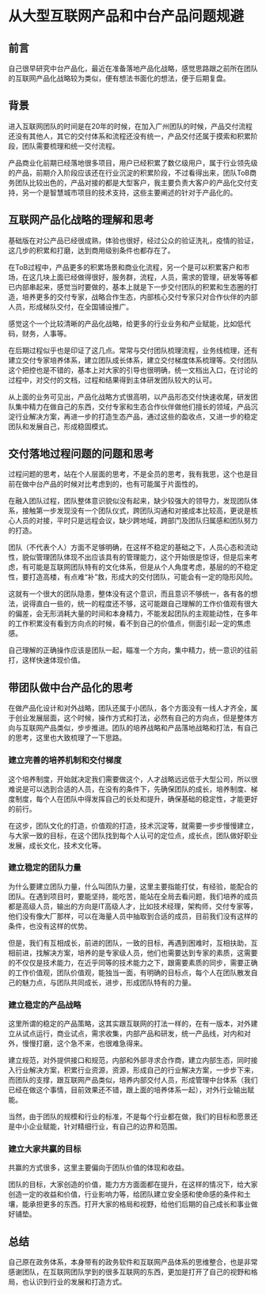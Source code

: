 # 从大型互联网产品和中台产品问题规避

## 前言
自己很早研究中台产品化，最近在准备落地产品化战略，感觉思路跟之前所在团队的互联网产品化战略较为类似，便有想法书面化的想法，便于后期复盘。

## 背景
进入互联网团队的时间是在20年的时候，在加入广州团队的时候，产品交付流程还没有其他人，其它的交付体系和流程还没有统一，产品交付还属于摸索和积累阶段，团队需要梳理和统一交付流程。

产品商业化前期已经落地很多项目，用户已经积累了数亿级用户，属于行业领先级的产品，前期介入阶段应该还在行业沉淀的积累阶段，不过看得出来，团队ToB商务团队比较出色的，产品对接的都是大型客户，我主要负责大客户的产品化交付支持，另一个是智慧城市项目的技术支持，这些主要阐述的针对于产品化的。

## 互联网产品化战略的理解和思考
基础版在对公产品已经很成熟，体验也很好，经过公众的验证洗礼，疫情的验证，这几步的积累和打磨，达到商用级别条件也都存在了。

在ToB过程中，产品更多的积累场景和商业化流程，另一个是可以积累客户和市场，在这几块上面已经做得很好，服务群，流程，人员，需求的管理，研发等等都已内部串起来，感觉当时要做的，基本上就是下一步交付团队的积累和生态圈的打造，培养更多的交付专家，战略合作生态，内部核心交付专家只对合作伙伴的内部人员，形成梯队交付，在全国铺设推广。

感觉这个一个比较清晰的产品化战略，给更多的行业业务和产业赋能，比如低代码，财务，人事等。

在后期过程似乎也是印证了这几点。常常与交付团队梳理流程，业务线梳理，还有建立交付专家培养体系，建立团队成长体系，建立交付梯度体系梳理等。交付团队这个把控也是不错的，基本上对大家的引导也很明确，统一文档出入口，在讨论的过程中，对交付的文档，过程和结果得到主体研发团队较大的认可。

从上面的业务可见出，产品化战略方式很高明，以产品形态交付快速收尾，研发团队集中精力在做自己的东西，交付专家和生态合作伙伴做他们擅长的领域，产品沉淀行业解决方案，再进一步的打造生态产品，通过这些的盈收点，又进一步的稳定团队和发展自己，形成稳固模式。

## 交付落地过程问题的问题和思考

过程问题的思考，站在个人层面的思考，不是全员的思考，我有我思，这个也是目前在做中台产品的时候对比考虑到的，也有可能属于片面性的。

在融入团队过程，团队整体意识貌似没有起来，缺少较强大的领导力，发现团队体系，接触第一步发现没有一个团队仪式，跨团队沟通和对接成本比较高，更说是核心人员的对接，平时只是远程会议，缺少跨地域，跨部门及团队归属感和团队努力的打造。

团队（不代表个人）方面不足够明确，在这样不稳定的基础之下，人员心态和流动性，貌似管理团队体现不出应该具有的管理能力，这个开始很是惊讶，但是后来考虑，有可能是互联网团队特有的文化体系，但是从个人角度考虑，基层的的不稳定性，要打造高楼，有点难“补”救，形成大的交付团队，可能会有一定的隐形风险。

这就有一个很大的团队隐患，整体没有这个意识，而且意识不够统一，各有各的想法，说得直白一些的，统一的程度还不够，这可能跟自己理解的工作价值观有很大的偏差，会无形消耗大量的时间和本身精力，不能发起团队的主观能动性，在多年的工作积累没有看到方向点的时候，看不到自己的价值点，侧面引起一定的焦虑感。

自己理解的正确操作应该是团队一起，瞄准一个方向，集中精力，统一意识的往前打，这样快速体现价值。

## 带团队做中台产品化的思考
在做产品化设计和对外战略，团队还属于小团队，各个方面没有一线人才齐全，属于创业发展层面，这个时候，操作方式和打法，必然有自己的方向点，但是整体方向与互联网产品类似，步步推进。团队的培养战略和产品落地战略和打法，有自己的思考，这里也大致梳理了一下思路。

### 建立完善的培养机制和交付梯度

这个培养制度，开始就决定我们需要做这个，人才战略远远低于大型公司，所以很难说是可以选到合适的人员，在没有的条件下，先确保团队的成长，培养制度、梯度制度，每个人在团队中得发挥自己的长处和提升，确保基础的稳定性，才能更好的前行。

在这步，团队文化的打造，价值观的打造，技术沉淀等，就需要一步步慢慢建立，与大家一致的目标，在这个团队找到每个人认可的定位点，成长点，团队做好职业发展，成长文化，技术文化等。

### 建立稳定的团队力量

为什么要建立团队力量，什么叫团队力量，这里主要指能打仗，有经验，能配合的团队。在遇到项目时，要能坚持，能吃苦，能站在全局去看问题，我们培养的成员都是高级人员，输出的方向是IT高级人才，比如技术经理，架构师，交付专家等，他们没有像大厂那样，可以在海量人员中抽取到合适的成员，目前我们没有这样的条件，也没有这样的优势。

但是，我们有互相成长，前进的团队，一致的目标，再遇到困难时，互相扶助，互相前进，找解决方案，培养的是专家级人员，他们也需要达到专家的素质，这需要的不仅仅是技术能力，在近乎同等的技术能力之下，跟需要素质的同步，需要正确的工作价值观，团队价值观，能独当一面，有明确的目标点，每个人在团队散发自己的魅力点，与团队共同成长，进步，形成团队特有的力量。

### 建立稳定的产品战略

这里所谓的稳定的产品策略，这其实跟互联网的打法一样的，在有一版本，对外建立从试点运行，商业试点，需求收集，内部产品和研发，统一产品线，对内和对外，慢慢打磨，这个急不来，也很难急得来。

建立规范，对外提供接口和规范，内部和外部寻求合作商，建立内部生态，同时接入行业解决方案，积累行业资源，资源，形成自己的行业解决方案，一步步下来，而团队的支撑，跟互联网产品类似，培养内部交付人员，形成管理中台体系（我们已经在做这个事情，目前效果还不错，跟上面的培养体系一起），对外行业输出赋能。

当然，由于团队的规模和行业的标准，不是每个行业都在做，我们的目标和愿景还是中小企业赋能，针对精细行业，有自己的边界和范围。

### 建立大家共赢的目标

共赢的方式很多，这里主要偏向于团队价值的体现和收益。

团队的目标，大家创造的价值，能力方方面面都在提升，在这样的情况下，给大家创造一定的收益和价值，行业影响力等，给团队建立安全感和使命感的条件和土壤，能承担更多的东西。打开大家的格局和视野，给他们后期的自己成长和事业做好铺垫。

## 总结
自己原在政务体系，本身带有的政务软件和互联网产品体系的思维整合，也是非常感谢团队，在互联网团队学到的很多互联网的东西，更加是打开了自己的视野和格局，也认识到行业的发展和打造方式。
